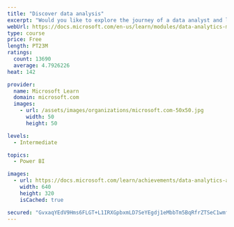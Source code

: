 ```yaml
---
title: "Discover data analysis"
excerpt: "Would you like to explore the journey of a data analyst and learn how a data analyst tells a story with data? In this module, you will explore the different roles in data and learn the different tasks of a data analyst."
webUrl: https://docs.microsoft.com/en-us/learn/modules/data-analytics-microsoft/
type: course
price: Free
length: PT23M
ratings:
  count: 13690
  average: 4.7926226
heat: 142

provider:
  name: Microsoft Learn
  domain: microsoft.com
  images:
    - url: /assets/images/organizations/microsoft.com-50x50.jpg
      width: 50
      height: 50

levels:
  - Intermediate

topics:
  - Power BI

images:
  - url: https://docs.microsoft.com/learn/achievements/data-analytics-and-microsoft-social.png
    width: 640
    height: 320
    isCached: true

secured: "GvxaqYEdV9Hms6FLGT+L1IRXGpbxmLD7SeYEgdj1eMbbTm5BqRfrZTSeC1wmfLCBzalaWN0zGPxdappX5hO6hqhvPDen3/W186SxH6O2AfpbBXXxd/I9HeCBqZ+RqeIo2EiPvyC2244RV2/c/dlQ5UsqY3zuJ5t1MwhBXqaER0WPbVbWLQ7yGRmdvHaekVBdCKnAs2b47prxiHNbkth37dVmP8IeR2hhF/P+kb2GjW5jepzmR2tRhaZ5f345+/652N4AVVcfENapHlDvxikr/LPqtkdy3FFoWBIOs/MRiKIsRwCtjKgjEu2mlsgx0kLNewyyXL8hFamL7++bXerHXNQ3KBegKznLmy0l6qm1JQaFUn4T4RdbdNhwKktUVqfkHeeq3IP9VRGG0sGWo/Pq60GLhSNtj+EyMtLiKH5wE/cPnQjv15iEJ35zNA295H1c;64Kd50FNHrnhhmGTKKdozg=="
---
```


